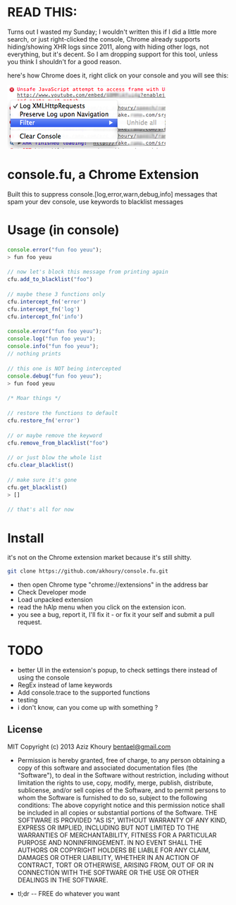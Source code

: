 READ THIS:
=========
Turns out I wasted my Sunday; I wouldn't written this if I did a little more search, or just right-clicked the console,
Chrome already supports hiding/showing XHR logs since 2011, along with hiding other logs, not everything, but it's decent.
So I am dropping support for this tool, unless you think I shouldn't for a good reason.

here's how Chrome does it, right click on your console and you will see this:

![Right-Click on console](img/shot.png "Chrome dev tool")

console.fu, a Chrome Extension
==============================

Built this to suppress console.[log,error,warn,debug,info] messages that spam your dev console,
use keywords to blacklist messages

Usage (in console)
==================

```javascript
console.error("fun foo yeuu");
> fun foo yeuu

// now let's block this message from printing again
cfu.add_to_blacklist("foo")

// maybe these 3 functions only
cfu.intercept_fn('error')
cfu.intercept_fn('log')
cfu.intercept_fn('info')

console.error("fun foo yeuu");
console.log("fun foo yeuu");
console.info("fun foo yeuu");
// nothing prints

// this one is NOT being intercepted
console.debug("fun foo yeuu");
> fun food yeuu

/* Moar things */

// restore the functions to default
cfu.restore_fn('error')

// or maybe remove the keyword
cfu.remove_from_blacklist("foo")

// or just blow the whole list
cfu.clear_blacklist()

// make sure it's gone
cfu.get_blacklist()
> []

// that's all for now

```

Install
=======
it's not on the Chrome extension market because it's still shitty.

```sh
git clone https://github.com/akhoury/console.fu.git
```
* then open Chrome type "chrome://extensions" in the address bar
* Check Developer mode
* Load unpacked extension
* read the hAlp menu when you click on the extension icon.
* you see a bug, report it, I'll fix it - or fix it your self and submit a pull request.


TODO
====
* better UI in the extension's popup, to check settings there instead of using the console
* RegEx instead of lame keywords
* Add console.trace to the supported functions
* testing
* i don't know, can you come up with something ?

License
-

MIT
Copyright (c) 2013 Aziz Khoury <bentael@gmail.com>
* Permission is hereby granted, free of charge, to any person obtaining a copy of this software and associated documentation files (the "Software"), to deal in the Software without restriction, including without limitation the rights to use, copy, modify, merge, publish, distribute, sublicense, and/or sell copies of the Software, and to permit persons to whom the Software is furnished to do so, subject to the following conditions:
The above copyright notice and this permission notice shall be included in all copies or substantial portions of the Software.
THE SOFTWARE IS PROVIDED "AS IS", WITHOUT WARRANTY OF ANY KIND, EXPRESS OR IMPLIED, INCLUDING BUT NOT LIMITED TO THE WARRANTIES OF MERCHANTABILITY, FITNESS FOR A PARTICULAR PURPOSE AND NONINFRINGEMENT. IN NO EVENT SHALL THE AUTHORS OR COPYRIGHT HOLDERS BE LIABLE FOR ANY CLAIM, DAMAGES OR OTHER LIABILITY, WHETHER IN AN ACTION OF CONTRACT, TORT OR OTHERWISE, ARISING FROM, OUT OF OR IN CONNECTION WITH THE SOFTWARE OR THE USE OR OTHER DEALINGS IN THE SOFTWARE.

* tl;dr -- FREE do whatever you want

  [Aziz khoury]: bentael@gmail.com


